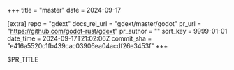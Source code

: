 +++
title = "master"
date = 2024-09-17

[extra]
repo = "gdext"
docs_rel_url = "gdext/master/godot"
pr_url = "https://github.com/godot-rust/gdext"
pr_author = ""
sort_key = 9999-01-01
date_time = 2024-09-17T21:02:06Z
commit_sha = "e416a5520c1fb439cac03906ea04acdf26e3453f"
+++

$PR_TITLE

